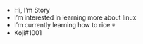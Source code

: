 -  Hi, I’m Story
-  I’m interested in learning more about linux
-  I’m currently learning how to rice :skull:
-  Koji#1001

<!---
Rack00n/Rack00n is a ✨ special ✨ repository because its `README.md` (this file) appears on your GitHub profile.
You can click the Preview link to take a look at your changes.
--->
